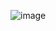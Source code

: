 ![image](https://github.com/vifirsanova/empi-web/assets/70071046/7b0b8ef7-338a-4b9c-ac86-4b7081983b29)
